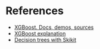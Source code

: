 # References
* [XGBoost. Docs, demos, sources](https://github.com/dmlc/xgboost)
* [XGBoost explanation](https://xgboost.readthedocs.io/en/latest/)
* [Decision trees with Skikit](http://scikit-learn.org/stable/modules/tree.html)